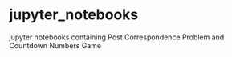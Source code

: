 # jupyter_notebooks
jupyter notebooks containing Post Correspondence Problem and Countdown Numbers Game
